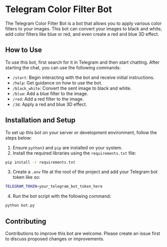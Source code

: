 # Telegram Color Filter Bot

The Telegram Color Filter Bot is a bot that allows you to apply various color filters to your images. This bot can convert your images to black and white, add color filters like blue or red, and even create a red and blue 3D effect.

## How to Use

To use this bot, first search for it in Telegram and then start chatting. After starting the chat, you can use the following commands:

- `/start`: Begin interacting with the bot and receive initial instructions.
- `/help`: Get guidance on how to use the bot.
- `/black_white`: Convert the sent image to black and white.
- `/blue`: Add a blue filter to the image.
- `/red`: Add a red filter to the image.
- `/3d`: Apply a red and blue 3D effect.

## Installation and Setup

To set up this bot on your server or development environment, follow the steps below:

1. Ensure `python3` and `pip` are installed on your system.
2. Install the required libraries using the `requirements.txt` file:

```bash
pip install -r requirements.txt
```
3. Create a `.env` file at the root of the project and add your Telegram bot token like so:

```bash
TELEGRAM_TOKEN=your_telegram_bot_token_here
```
4. Run the bot script with the following command:

```bash 
python bot.py
```

## Contributing

Contributions to improve this bot are welcome. Please create an issue first to discuss proposed changes or improvements.
